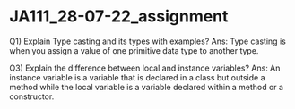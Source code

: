 # JA111_28-07-22_assignment

Q1) Explain Type casting and its types with examples?
Ans: Type casting is when you assign a value of one primitive data type to another type.

Q3) Explain the difference between local and instance variables?
Ans: An instance variable is a variable that is declared in a class but outside a method while the local variable is a variable declared within a method or a constructor.
